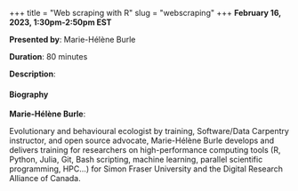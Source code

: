 +++
title = "Web scraping with R"
slug = "webscraping"
+++
**February 16, 2023, 1:30pm-2:50pm EST**

**Presented by**: Marie-Hélène Burle

**Duration**: 80 minutes

**Description**:

#### Biography

**Marie-Hélène Burle**:

Evolutionary and behavioural ecologist by training, Software/Data Carpentry instructor, and open source advocate, Marie-Hélène Burle develops and delivers training for researchers on high-performance computing tools (R, Python, Julia, Git, Bash scripting, machine learning, parallel scientific programming, HPC…) for Simon Fraser University and the Digital Research Alliance of Canada.

<!-- {{< vimeo 690948795 >}} -->
<!-- <br> -->

<!-- - [Watch this session on Vimeo](https://vimeo.com/690948795) -->
